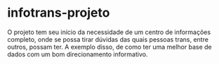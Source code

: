 # infotrans-projeto

O projeto tem seu início da necessidade de um centro de informações completo, onde se possa tirar dúvidas das quais pessoas trans, entre outros, possam ter. A exemplo disso, de como ter uma melhor base de dados com um bom direcionamento informativo.